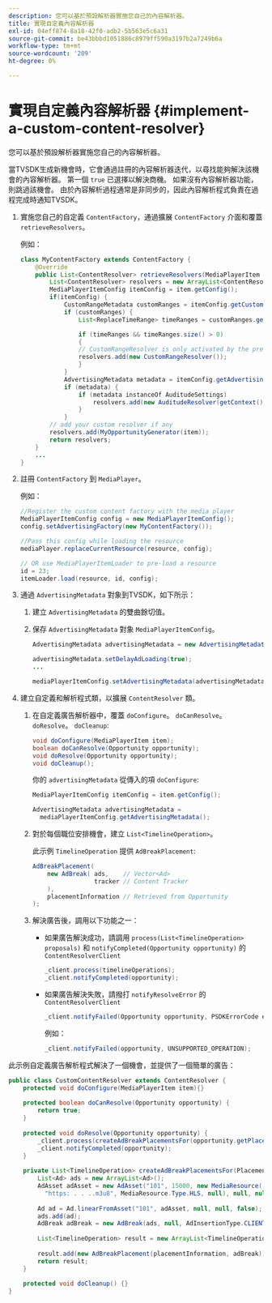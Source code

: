 ```yaml
---
description: 您可以基於預設解析器實施您自己的內容解析器。
title: 實現自定義內容解析器
exl-id: 04eff874-8a18-42f0-adb2-5b563e5c6a31
source-git-commit: be43bbbd1051886c8979ff590a3197b2a7249b6a
workflow-type: tm+mt
source-wordcount: '209'
ht-degree: 0%

---
```


# 實現自定義內容解析器 {#implement-a-custom-content-resolver}

您可以基於預設解析器實施您自己的內容解析器。

當TVSDK生成新機會時，它會通過註冊的內容解析器迭代，以尋找能夠解決該機會的內容解析器。 第一個 `true` 已選擇以解決商機。 如果沒有內容解析器功能，則跳過該機會。 由於內容解析過程通常是非同步的，因此內容解析程式負責在過程完成時通知TVSDK。

1. 實施您自己的自定義 `ContentFactory`，通過擴展 `ContentFactory` 介面和覆蓋 `retrieveResolvers`。

   例如：

   ```java
   class MyContentFactory extends ContentFactory { 
       @Override 
       public List<ContentResolver> retrieveResolvers(MediaPlayerItem item) { 
           List<ContentResolver> resolvers = new ArrayList<ContentResolver>(); 
           MediaPlayerItemConfig itemConfig = item.getConfig(); 
           if(itemConfig) { 
               CustomRangeMetadata customRanges = itemConfig.getCustomRangeMetadata(); 
               if (customRanges) { 
                   List<ReplaceTimeRange> timeRanges = customRanges.getTimeRangeList(); 
   
                   if (timeRanges && timeRanges.size() > 0) 
                   { 
                   // CustomRangeResolver is only activated by the presence of CustomRanges in configuration 
                   resolvers.add(new CustomRangeResolver()); 
                   } 
               } 
               AdvertisingMetadata metadata = itemConfig.getAdvertisingMetadata(); 
               if (metadata) { 
                   if (metadata instanceOf AuditudeSettings)  
                       resolvers.add(new AuditudeResolver(getContext());    
                   } 
               } 
           // add your custom resolver if any 
           resolvers.add(MyOpportunityGenerator(item)); 
           return resolvers; 
       } 
       ... 
   } 
   ```

1. 註冊 `ContentFactory` 到 `MediaPlayer`。

   例如：

   ```java
   //Register the custom content factory with the media player 
   MediaPlayerItemConfig config = new MediaPlayerItemConfig(); 
   config.setAdvertisingFactory(new MyContentFactory()); 
   
   //Pass this config while loading the resource 
   mediaPlayer.replaceCurrentResource(resource, config); 
   
   // OR use MediaPlayerItemLoader to pre-load a resource 
   id = 23; 
   itemLoader.load(resource, id, config);
   ```

1. 通過 `AdvertisingMetadata` 對象到TVSDK，如下所示：
   1. 建立 `AdvertisingMetadata` 的雙曲餘切值。
   1. 保存 `AdvertisingMetadata` 對象 `MediaPlayerItemConfig`。

      ```java
      AdvertisingMetadata advertisingMetadata = new AdvertisingMetadata(); 
      
      advertisingMetadata.setDelayAdLoading(true); 
      ... 
      
      mediaPlayerItemConfig.setAdvertisingMetadata(advertisingMetadata); 
      ```

1. 建立自定義和解析程式類，以擴展 `ContentResolver` 類。
   1. 在自定義廣告解析器中，覆蓋 `doConfigure`。 `doCanResolve`。 `doResolve`。 `doCleanup`:

      ```java
      void doConfigure(MediaPlayerItem item); 
      boolean doCanResolve(Opportunity opportunity); 
      void doResolve(Opportunity opportunity); 
      void doCleanup();
      ```

      你的 `advertisingMetadata` 從傳入的項 `doConfigure`:

      ```java
      MediaPlayerItemConfig itemConfig = item.getConfig(); 
      
      AdvertisingMetadata advertisingMetadata =  
        mediaPlayerItemConfig.getAdvertisingMetadata(); 
      ```

   1. 對於每個職位安排機會，建立 `List<TimelineOperation>`。

      此示例 `TimelineOperation` 提供 `AdBreakPlacement`:

      ```java
      AdBreakPlacement( 
          new AdBreak( ads,    // Vector<Ad> 
                       tracker // Content Tracker 
          ), 
          placementInformation // Retrieved from Opportunity 
      ); 
      ```

   1. 解決廣告後，調用以下功能之一：

      * 如果廣告解決成功，請調用 `process(List<TimelineOperation> proposals)` 和 `notifyCompleted(Opportunity opportunity)` 的 `ContentResolverClient`

         ```java
         _client.process(timelineOperations); 
         _client.notifyCompleted(opportunity); 
         ```

      * 如果廣告解決失敗，請撥打 `notifyResolveError` 的 `ContentResolverClient`

         ```java
         _client.notifyFailed(Opportunity opportunity, PSDKErrorCode error);
         ```

         例如：

         ```java
         _client.notifyFailed(opportunity, UNSUPPORTED_OPERATION);
         ```

<!--<a id="example_463B718749504A978F0B887786844C39"></a>-->

此示例自定義廣告解析程式解決了一個機會，並提供了一個簡單的廣告：

```java
public class CustomContentResolver extends ContentResolver { 
    protected void doConfigure(MediaPlayerItem item){} 
 
    protected boolean doCanResolve(Opportunity opportunity) {  
        return true;  
    } 
 
    protected void doResolve(Opportunity opportunity) { 
        _client.process(createAdBreakPlacementsFor(opportunity.getPlacement())); 
        _client.notifyCompleted(opportunity); 
    } 
 
    private List<TimelineOperation> createAdBreakPlacementsFor(Placement placementInformation) { 
        List<Ad> ads = new ArrayList<Ad>(); 
        AdAsset adAsset = new AdAsset("101", 15000, new MediaResource( 
          "https: . . ..m3u8", MediaResource.Type.HLS, null), null, null); 
 
        Ad ad = Ad.linearFromAsset("101", adAsset, null, null, false); 
        ads.add(ad); 
        AdBreak adBreak = new AdBreak(ads, null, AdInsertionType.CLIENT_INSERTED); 
 
        List<TimelineOperation> result = new ArrayList<TimelineOperation>(); 
 
        result.add(new AdBreakPlacement(placementInformation, adBreak)); 
        return result; 
    } 
 
    protected void doCleanup() {} 
} 
```

